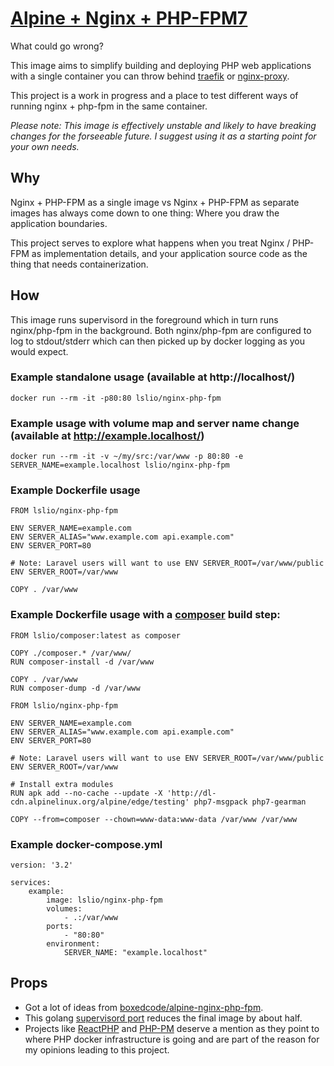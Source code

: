 # [Alpine + Nginx + PHP-FPM7](https://github.com/lsl/docker-nginx-php-fpm)

What could go wrong?

This image aims to simplify building and deploying PHP web applications with a single container you can throw behind [traefik](https://traefik.io/) or [nginx-proxy](https://github.com/jwilder/nginx-proxy).

This project is a work in progress and a place to test different ways of running nginx + php-fpm in the same container.

*Please note: This image is effectively unstable and likely to have breaking changes for the forseeable future. I suggest using it as a starting point for your own needs.*

## Why

Nginx + PHP-FPM as a single image vs Nginx + PHP-FPM as separate images has always come down to one thing: Where you draw the application boundaries.

This project serves to explore what happens when you treat Nginx / PHP-FPM as implementation details, and your application source code as the thing that needs containerization.

## How

This image runs supervisord in the foreground which in turn runs nginx/php-fpm in the background. Both nginx/php-fpm are configured to log to stdout/stderr which can then picked up by docker logging as you would expect.

### Example standalone usage (available at http://localhost/)

`docker run --rm -it -p80:80 lslio/nginx-php-fpm`

### Example usage with volume map and server name change (available at http://example.localhost/)

`docker run --rm -it -v ~/my/src:/var/www -p 80:80 -e SERVER_NAME=example.localhost lslio/nginx-php-fpm`

### Example Dockerfile usage

```
FROM lslio/nginx-php-fpm

ENV SERVER_NAME=example.com
ENV SERVER_ALIAS="www.example.com api.example.com"
ENV SERVER_PORT=80

# Note: Laravel users will want to use ENV SERVER_ROOT=/var/www/public
ENV SERVER_ROOT=/var/www

COPY . /var/www
```

### Example Dockerfile usage with a [composer](https://github.com/lsl/docker-composer) build step:

```
FROM lslio/composer:latest as composer

COPY ./composer.* /var/www/
RUN composer-install -d /var/www

COPY . /var/www
RUN composer-dump -d /var/www

FROM lslio/nginx-php-fpm

ENV SERVER_NAME=example.com
ENV SERVER_ALIAS="www.example.com api.example.com"
ENV SERVER_PORT=80

# Note: Laravel users will want to use ENV SERVER_ROOT=/var/www/public
ENV SERVER_ROOT=/var/www

# Install extra modules
RUN apk add --no-cache --update -X 'http://dl-cdn.alpinelinux.org/alpine/edge/testing' php7-msgpack php7-gearman

COPY --from=composer --chown=www-data:www-data /var/www /var/www
```

### Example docker-compose.yml
```
version: '3.2'

services:
    example:
        image: lslio/nginx-php-fpm
        volumes:
            - .:/var/www
        ports:
            - "80:80"
        environment:
            SERVER_NAME: "example.localhost"
```

## Props
- Got a lot of ideas from [boxedcode/alpine-nginx-php-fpm](https://gitlab.com/boxedcode/alpine-nginx-php-fpm).
- This golang [supervisord port](https://github.com/ochinchina/supervisord) reduces the final image by about half.
- Projects like [ReactPHP](https://github.com/reactphp/http) and [PHP-PM](https://github.com/php-pm/php-pm) deserve a mention as they point to where PHP docker infrastructure is going and are part of the reason for my opinions leading to this project.
